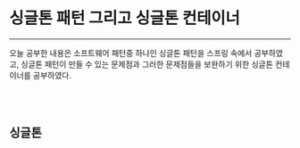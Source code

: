 # 싱글톤 패턴 그리고 싱글톤 컨테이너

---

오늘 공부한 내용은 소프트웨어 패턴중 하나인 싱글톤 패턴을 스프링 속에서 공부하였고, 싱글톤 패턴이 만들 수 있는 문제점과 
그러한 문제점들을 보완하기 위한 싱글톤 컨테이너를 공부하였다.

<br><br>

## 싱글톤












